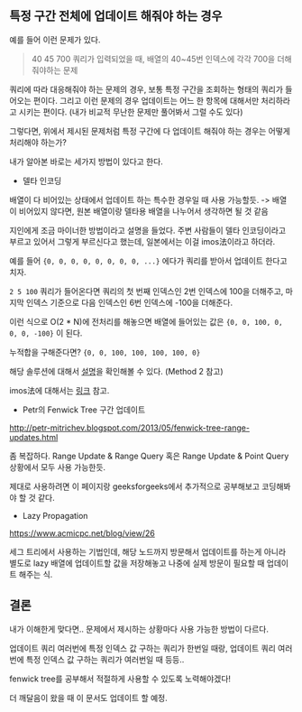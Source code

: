 ## 특정 구간 전체에 업데이트 해줘야 하는 경우

예를 들어 이런 문제가 있다.

> 40 45 700 쿼리가 입력되었을 때, 배열의 40~45번 인덱스에 각각 700을 더해줘야하는 문제

쿼리에 따라 대응해줘야 하는 문제의 경우, 보통 특정 구간을 조회하는 형태의 쿼리가 들어오는 편이다.
그리고 이런 문제의 경우 업데이트는 어느 한 항목에 대해서만 처리하라고 시키는 편이다. (내가 비교적 무난한 문제만 풀어봐서 그럴 수도 있다)

그렇다면, 위에서 제시된 문제처럼 특정 구간에 다 업데이트 해줘야 하는 경우는 어떻게 처리해야 하는가?

내가 알아본 바로는 세가지 방법이 있다고 한다.

* 델타 인코딩

배열이 다 비어있는 상태에서 업데이트 하는 특수한 경우일 때 사용 가능할듯.
-> 배열이 비어있지 않다면, 원본 배열이랑 델타용 배열을 나누어서 생각하면 될 것 같음

지인에게 조금 마이너한 방법이라고 설명을 들었다. 주변 사람들이 델타 인코딩이라고 부르고 있어서 그렇게 부르신다고 했는데, 일본에서는 이걸 imos法이라고 하더라.

예를 들어 `{0, 0, 0, 0, 0, 0, 0, 0, ...}` 에다가 쿼리를 받아서 업데이트 한다고 치자.

`2 5 100` 쿼리가 들어온다면 쿼리의 첫 번째 인덱스인 2번 인덱스에 100을 더해주고, 마지막 인덱스 기준으로 다음 인덱스인 6번 인덱스에 -100을 더해준다.

이런 식으로 O(2 * N)에 전처리를 해놓으면 배열에 들어있는 값은 `{0, 0, 100, 0, 0, 0, -100}` 이 된다.

누적합을 구해준다면? `{0, 0, 100, 100, 100, 100, 0}`

해당 솔루션에 대해서 [설명](http://www.geeksforgeeks.org/binary-indexed-tree-range-updates-point-queries/)을 확인해볼 수 있다. (Method 2 참고)

imos法에 대해서는 [링크](https://imoz.jp/algorithms/imos_method.html) 참고.

* Petr의 Fenwick Tree 구간 업데이트

http://petr-mitrichev.blogspot.com/2013/05/fenwick-tree-range-updates.html

좀 복잡하다. Range Update & Range Query 혹은 Range Update & Point Query 상황에서 모두 사용 가능한듯.

제대로 사용하려면 이 페이지랑 geeksforgeeks에서 추가적으로 공부해보고 코딩해봐야 할 것 같다.

* Lazy Propagation

https://www.acmicpc.net/blog/view/26

세그 트리에서 사용하는 기법인데, 해당 노드까지 방문해서 업데이트를 하는게 아니라 별도로 lazy 배열에 업데이트할 값을 저장해놓고 나중에 실제 방문이 필요할 때 업데이트 해주는 식.

## 결론
내가 이해한게 맞다면.. 문제에서 제시하는 상황마다 사용 가능한 방법이 다르다.

업데이트 쿼리 여러번에 특정 인덱스 값 구하는 쿼리가 한번일 때랑, 업데이트 쿼리 여러번에 특정 인덱스 값 구하는 쿼리가 여러번일 때 등등..

fenwick tree를 공부해서 적절하게 사용할 수 있도록 노력해야겠다!

더 깨달음이 왔을 때 이 문서도 업데이트 할 예정.